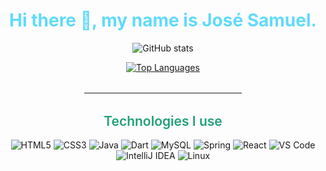 <div align="center">

<h1 style="font-weight: bold; color: #61dafb;">
  Hi there 👋, my name is José Samuel.
</h1>

<!-- GitHub stats -->
<p>
  <img src="https://github-readme-stats.vercel.app/api?username=JoseSamueldeMeloSantos&show_icons=true&theme=dark" alt="GitHub stats" />
</p>
<p>
  <a href="https://github.com/JoseSamueldeMeloSantos">
    <img src="https://github-readme-stats.vercel.app/api/top-langs/?username=JoseSamueldeMeloSantos&layout=donut&theme=dark" alt="Top Languages" />
  </a>
</p>

<hr style="width: 50%; margin: 2rem auto;" />

<h2 style="color: #21a179; font-weight: 600;">
  Technologies I use
</h2>

<div style="display: inline-block; gap: 10px;">
  <img alt="HTML5" src="https://img.shields.io/badge/HTML5-E34F26?style=for-the-badge&logo=html5&logoColor=white" />
  <img alt="CSS3" src="https://img.shields.io/badge/CSS3-1572B6?style=for-the-badge&logo=css3&logoColor=white" />
  <img alt="Java" src="https://img.shields.io/badge/Java-ED8B00?style=for-the-badge&logo=openjdk&logoColor=white" />
  <img alt="Dart" src="https://img.shields.io/badge/Dart-0175C2?style=for-the-badge&logo=dart&logoColor=white" />
  <img alt="MySQL" src="https://img.shields.io/badge/MySQL-4479A1?style=for-the-badge&logo=mysql&logoColor=white" />
  <img alt="Spring" src="https://img.shields.io/badge/Spring-6DB33F?style=for-the-badge&logo=spring&logoColor=white" />
  <img alt="React" src="https://img.shields.io/badge/React-61DAFB?style=for-the-badge&logo=react&logoColor=black" />
  <img alt="VS Code" src="https://img.shields.io/badge/Visual_Studio_Code-0078D4?style=for-the-badge&logo=visual-studio-code&logoColor=white" />
  <img alt="IntelliJ IDEA" src="https://img.shields.io/badge/IntelliJ_IDEA-000000?style=for-the-badge&logo=intellij-idea&logoColor=white" />
  <img alt="Linux" src="https://img.shields.io/badge/Linux-FCC624?style=for-the-badge&logo=linux&logoColor=black" />
</div>
</div>
